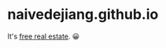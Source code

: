 # naivedejiang.github.io

It's [free real estate](https://www.gov.cn/zhengce/2022-04/18/content_5685895.htm). 😀

